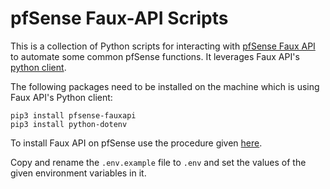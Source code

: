 # pfSense Faux-API Scripts

This is a collection of Python scripts for interacting with [pfSense Faux API](https://github.com/ndejong/pfsense_fauxapi) to automate some common pfSense functions. It leverages Faux API's [python client](https://github.com/ndejong/pfsense_fauxapi_client_python).

The following packages need to be installed on the machine which is using Faux API's Python client:

```
pip3 install pfsense-fauxapi
pip3 install python-dotenv
```

To install Faux API on pfSense use the procedure given [here](https://github.com/ndejong/pfsense_fauxapi#installation).

Copy and rename the `.env.example` file to `.env` and set the values of the given environment variables in it.